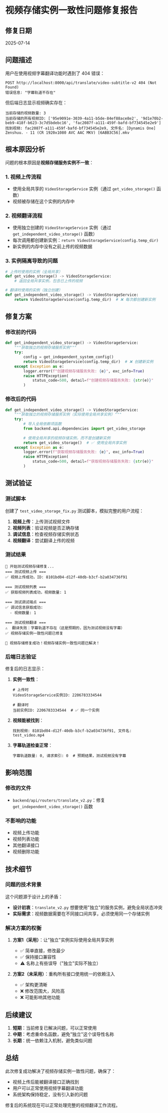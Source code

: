# 视频存储实例一致性问题修复报告

## 修复日期
2025-07-14

## 问题描述

用户在使用视频字幕翻译功能时遇到了 404 错误：

```
POST http://localhost:8000/api/translate/video-subtitle-v2 404 (Not Found)
错误信息: "字幕轨道不存在"
```

但后端日志显示视频确实存在：
```
当前存储的视频数量: 3
当前存储的所有视频ID: ['95e9091e-3039-4a11-b5de-84ef88ace8e2', '9d1e70b2-beb9-418f-b623-3c7d5bdebc16', 'fac2087f-a111-459f-bafd-bf734545e2e9']
找到视频: fac2087f-a111-459f-bafd-bf734545e2e9, 文件名: [Dynamis One] Zenshuu. - 11 (CR 1920x1080 AVC AAC MKV) [6ABB3C56].mkv
```

## 根本原因分析

问题的根本原因是**视频存储服务实例不一致**：

### 1. 视频上传流程
- 使用全局共享的 `VideoStorageService` 实例（通过 `get_video_storage()` 函数）
- 视频被存储在这个实例的内存中

### 2. 视频翻译流程
- 使用独立创建的 `VideoStorageService` 实例（通过 `get_independent_video_storage()` 函数）
- 每次调用都创建新实例：`return VideoStorageService(config.temp_dir)`
- 新实例的内存中没有之前上传的视频数据

### 3. 实例隔离导致的问题
```python
# 上传时使用的实例（全局共享）
def get_video_storage() -> VideoStorageService:
    # 返回全局共享实例，包含已上传的视频

# 翻译时使用的实例（独立创建）
def get_independent_video_storage() -> VideoStorageService:
    return VideoStorageService(config.temp_dir)  # ❌ 每次都创建新实例
```

## 修复方案

### 修改前的代码
```python
def get_independent_video_storage() -> VideoStorageService:
    """获取独立的视频存储服务实例"""
    try:
        config = get_independent_system_config()
        return VideoStorageService(config.temp_dir)  # ❌ 创建新实例
    except Exception as e:
        logger.error(f"创建视频存储服务失败: {e}", exc_info=True)
        raise HTTPException(
            status_code=500, detail=f"创建视频存储服务失败: {str(e)}"
        )
```

### 修改后的代码
```python
def get_independent_video_storage() -> VideoStorageService:
    """获取独立的视频存储服务实例（实际使用全局共享实例）"""
    try:
        # 导入全局依赖项函数
        from backend.api.dependencies import get_video_storage
        
        # 使用全局共享的视频存储实例，而不是创建新实例
        return get_video_storage()  # ✅ 使用全局共享实例
    except Exception as e:
        logger.error(f"获取视频存储服务失败: {e}", exc_info=True)
        raise HTTPException(
            status_code=500, detail=f"获取视频存储服务失败: {str(e)}"
        )
```

## 测试验证

### 测试脚本
创建了 `test_video_storage_fix.py` 测试脚本，模拟完整的用户流程：

1. **视频上传**：上传测试视频文件
2. **视频列表**：验证视频是否正确存储
3. **调试信息**：检查视频存储实例状态
4. **视频翻译**：尝试翻译上传的视频

### 测试结果
```
🧪 开始测试视频存储修复...
=== 测试视频上传 ===
✅ 视频上传成功，ID: 8101bd04-d12f-40db-b3cf-b2a034736f91

=== 测试视频列表 ===
✅ 获取视频列表成功，视频数量: 1

=== 测试调试端点 ===
✅ 调试信息获取成功:
  - 视频数量: 1

=== 测试视频翻译 ===
⚠️  翻译失败：字幕轨道不存在（这是预期的，因为测试视频没有字幕）
✅ 视频存储实例一致性问题已修复

🎉 视频存储修复成功！视频存储实例一致性问题已解决！
```

### 后端日志验证
修复后的日志显示：

1. **实例一致性**：
   ```
   # 上传时
   VideoStorageService实例ID: 2206783334544
   
   # 翻译时
   当前实例ID: 2206783334544  # ✅ 同一个实例
   ```

2. **视频能被找到**：
   ```
   找到视频: 8101bd04-d12f-40db-b3cf-b2a034736f91, 文件名: test_video.mp4
   ```

3. **字幕轨道检查正常**：
   ```
   字幕轨道数量: 0, 请求索引: 0  # 预期结果，测试视频没有字幕
   ```

## 影响范围

### 修改的文件
- `backend/api/routers/translate_v2.py`：修复 `get_independent_video_storage()` 函数

### 不影响的功能
- 视频上传功能
- 视频列表功能
- 其他翻译接口
- 视频删除功能

## 技术细节

### 问题的技术背景
这个问题源于设计上的矛盾：
- **设计初衷**：`translate_v2.py` 想要使用"独立"的服务实例，避免全局状态冲突
- **实际需求**：视频数据需要在不同接口间共享，必须使用同一个存储实例

### 解决方案的权衡
1. **方案1（采用）**：让"独立"实例实际使用全局共享实例
   - ✅ 简单直接，修改最少
   - ✅ 保持接口兼容性
   - ⚠️ 名称上有些误导（"独立"实际不独立）

2. **方案2（未采用）**：重构所有接口使用统一的依赖注入
   - ✅ 架构更清晰
   - ❌ 修改范围大，风险高
   - ❌ 可能影响其他功能

## 后续建议

1. **短期**：当前修复已解决问题，可以正常使用
2. **中期**：考虑重命名函数，避免"独立"这个误导性名称
3. **长期**：统一依赖注入机制，避免类似问题

## 总结

此次修复成功解决了视频存储实例一致性问题，确保了：
- 视频上传后能被翻译接口正确找到
- 用户可以正常使用视频字幕翻译功能
- 系统架构保持稳定，没有引入新的问题

修复后的系统现在可以正常处理完整的视频翻译工作流程。
